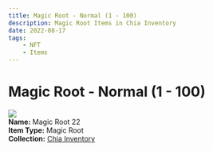 ```yaml
---
title: Magic Root - Normal (1 - 100)
description: Magic Root Items in Chia Inventory
date: 2022-08-17
tags:
    - NFT
    - Items
---
```


# Magic Root - Normal (1 - 100)
<div class="item_thumbnail">
<img loading="lazy" src="https://g3besa3udzok3iz4dbboefkpzxwny462bwqf4oasrbmmenz3aa.arweave.net/NsJJA3QeXK2jPBhC4hVPzezcc9oNoF44EohYwjc7-AM"><br/>
<div><strong>Name:</strong> Magic Root 22</div>
<div><strong>Item Type:</strong> Magic Root</div>
<div><strong>Collection:</strong> <a href="https://www.spacescan.io/xch/nft/collection/col16fpva26fhdjp2echs3cr7c30gzl7qe67hu9grtsjcqldz354asjsyzp6wx">Chia Inventory</a></div>
</div>


